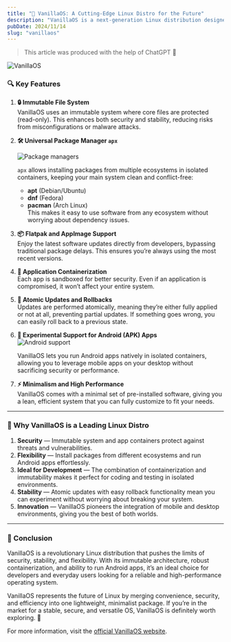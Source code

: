 ```yaml
---
title: "🚀 VanillaOS: A Cutting-Edge Linux Distro for the Future"
description: "VanillaOS is a next-generation Linux distribution designed with a focus on security, flexibility, and performance"
pubDate: 2024/11/14
slug: "vanillaos"
---
```


> This article was produced with the help of ChatGPT 🤖

![VanillaOS](/articles/vanillaos.jpg)

### 🔍 Key Features

1. **🔒 Immutable File System**  
   VanillaOS uses an immutable system where core files are protected (read-only). This enhances both security and stability, reducing risks from misconfigurations or malware attacks.

2. **🛠️ Universal Package Manager `apx`**

    ![Package managers](/articles/package-managers.png)

    `apx` allows installing packages from multiple ecosystems in isolated containers, keeping your main system clean and conflict-free:

    - **apt** (Debian/Ubuntu)
    - **dnf** (Fedora)
    - **pacman** (Arch Linux)  
      This makes it easy to use software from any ecosystem without worrying about dependency issues.

3. **📦 Flatpak and AppImage Support**  
   Enjoy the latest software updates directly from developers, bypassing traditional package delays. This ensures you’re always using the most recent versions.

4. **🧩 Application Containerization**  
   Each app is sandboxed for better security. Even if an application is compromised, it won’t affect your entire system.

5. **🔄 Atomic Updates and Rollbacks**  
   Updates are performed atomically, meaning they’re either fully applied or not at all, preventing partial updates. If something goes wrong, you can easily roll back to a previous state.

6. **📱 Experimental Support for Android (APK) Apps**  
   ![Android support](/articles/android-support.png)

    VanillaOS lets you run Android apps natively in isolated containers, allowing you to leverage mobile apps on your desktop without sacrificing security or performance.

7. **⚡ Minimalism and High Performance**  
   VanillaOS comes with a minimal set of pre-installed software, giving you a lean, efficient system that you can fully customize to fit your needs.

---

### 💎 Why VanillaOS is a Leading Linux Distro

1. **Security** — Immutable system and app containers protect against threats and vulnerabilities.
2. **Flexibility** — Install packages from different ecosystems and run Android apps effortlessly.
3. **Ideal for Development** — The combination of containerization and immutability makes it perfect for coding and testing in isolated environments.
4. **Stability** — Atomic updates with easy rollback functionality mean you can experiment without worrying about breaking your system.
5. **Innovation** — VanillaOS pioneers the integration of mobile and desktop environments, giving you the best of both worlds.

---

### 🏁 Conclusion

VanillaOS is a revolutionary Linux distribution that pushes the limits of security, stability, and flexibility. With its immutable architecture, robust containerization, and ability to run Android apps, it’s an ideal choice for developers and everyday users looking for a reliable and high-performance operating system.

VanillaOS represents the future of Linux by merging convenience, security, and efficiency into one lightweight, minimalist package. If you’re in the market for a stable, secure, and versatile OS, VanillaOS is definitely worth exploring. 🚀

For more information, visit the [official VanillaOS website](https://vanillaos.org).
